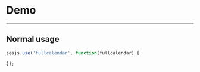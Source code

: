 # Demo

---

## Normal usage

````javascript
seajs.use('fullcalendar', function(fullcalendar) {

});
````
